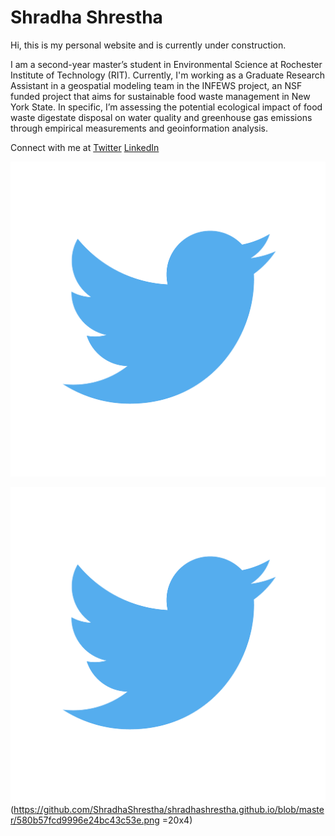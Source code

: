 # Shradha Shrestha
Hi, this is my personal website and is currently under construction.

I am a second-year master’s student in Environmental Science at Rochester Institute of Technology (RIT). Currently, I'm working as a Graduate Research Assistant in a geospatial modeling team in the INFEWS project, an NSF funded project that aims for sustainable food waste management in New York State. In specific, I’m assessing the potential ecological impact of food waste digestate disposal on water quality and greenhouse gas emissions through empirical measurements and geoinformation analysis. 

Connect with me at [Twitter](https://twitter.com/ShradhaStha57) [LinkedIn](https://www.linkedin.com/in/shradha-shrestha57/)


![alt text][logo]

[logo]: https://github.com/ShradhaShrestha/shradhashrestha.github.io/blob/master/580b57fcd9996e24bc43c53e.png "Twitter"

![logo](https://github.com/ShradhaShrestha/shradhashrestha.github.io/blob/master/580b57fcd9996e24bc43c53e.png =20x4)
